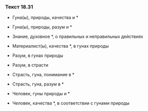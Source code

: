 ### Текст 18.31

- Гуна(ы), природы, качества и *

- Гуна(ы), природы, разум и *

- Знание, духовное *, о правильных и неправильных действиях

- Материалист(ы), качества *, в гунах природы

- Разум, в гунах природы

- Разум, в страсти

- Страсть, гуна, понимание в *

- Страсть, гуна, разум в *

- Человек, гуны природы и *

- Человек, качества *, в соответствии с гунами природы
	
